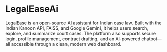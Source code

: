 # LegalEaseAi
LegalEase is an open-source AI assistant for Indian case law. Built with the Indian Kanoon API, FAISS, and Google Gemini, it helps users search, explore, and summarize court cases. The platform also supports secure login, profile management, contract drafting, and an AI-powered chatbot—all accessible through a clean, modern web dashboard.
